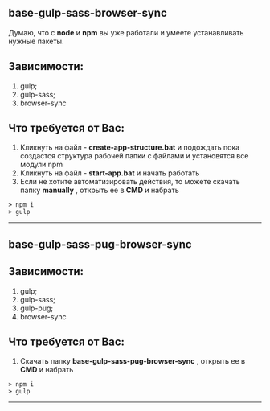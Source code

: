 ## base-gulp-sass-browser-sync
Думаю, что с **node** и **npm** вы уже работали и умеете устанавливать нужные пакеты.

##  Зависимости:

 1. gulp;
 2. gulp-sass;
 3. browser-sync

## Что требуется от Вас:
1. Кликнуть на файл  - **create-app-structure.bat** и подождать пока создастся структура рабочей папки с файлами и установятся все модули npm 
2. Кликнуть на файл  - **start-app.bat** и начать работать
3. Если не хотите автоматизировать действия, то можете скачать папку **manually** , открыть ее в **CMD** и набрать
```
> npm i
> gulp
```
-----
## base-gulp-sass-pug-browser-sync

##  Зависимости:

 1. gulp;
 2. gulp-sass;
 3. gulp-pug;
 4. browser-sync

## Что требуется от Вас:
1. Скачать папку **base-gulp-sass-pug-browser-sync** , открыть ее в **CMD** и набрать
```gulp
> npm i
> gulp
```
-----
